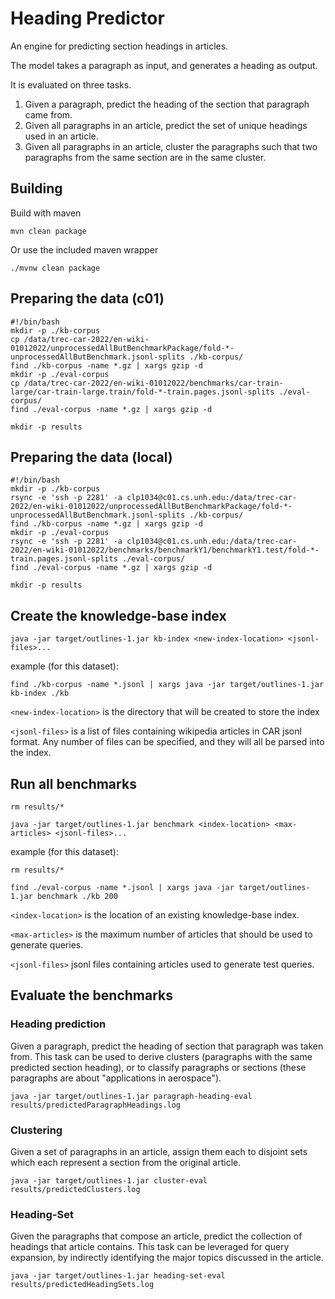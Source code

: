 # Heading Predictor
An engine for predicting section headings in articles.

The model takes a paragraph as input, and generates a heading as output.

It is evaluated on three tasks.

1. Given a paragraph, predict the heading of the section that paragraph came from.
2. Given all paragraphs in an article, predict the set of unique headings used in an article.
3. Given all paragraphs in an article, cluster the paragraphs such that two paragraphs from 
the same section are in the same cluster.

## Building
Build with maven
```
mvn clean package
```
Or use the included maven wrapper
```
./mvnw clean package
```

## Preparing the data (c01)
```
#!/bin/bash
mkdir -p ./kb-corpus
cp /data/trec-car-2022/en-wiki-01012022/unprocessedAllButBenchmarkPackage/fold-*-unprocessedAllButBenchmark.jsonl-splits ./kb-corpus/
find ./kb-corpus -name *.gz | xargs gzip -d
mkdir -p ./eval-corpus
cp /data/trec-car-2022/en-wiki-01012022/benchmarks/car-train-large/car-train-large.train/fold-*-train.pages.jsonl-splits ./eval-corpus/
find ./eval-corpus -name *.gz | xargs gzip -d

mkdir -p results
```

## Preparing the data (local)
```
#!/bin/bash
mkdir -p ./kb-corpus
rsync -e 'ssh -p 2281' -a clp1034@c01.cs.unh.edu:/data/trec-car-2022/en-wiki-01012022/unprocessedAllButBenchmarkPackage/fold-*-unprocessedAllButBenchmark.jsonl-splits ./kb-corpus/
find ./kb-corpus -name *.gz | xargs gzip -d
mkdir -p ./eval-corpus
rsync -e 'ssh -p 2281' -a clp1034@c01.cs.unh.edu:/data/trec-car-2022/en-wiki-01012022/benchmarks/benchmarkY1/benchmarkY1.test/fold-*-train.pages.jsonl-splits ./eval-corpus/
find ./eval-corpus -name *.gz | xargs gzip -d

mkdir -p results
```

## Create the knowledge-base index
```
java -jar target/outlines-1.jar kb-index <new-index-location> <jsonl-files>...
```

example (for this dataset): 
```
find ./kb-corpus -name *.jsonl | xargs java -jar target/outlines-1.jar kb-index ./kb
```

`<new-index-location>` is the directory that will be created to store the index

`<jsonl-files>` is a list of files containing wikipedia articles in CAR jsonl format.
Any number of files can be specified, and they will all be parsed into the index.

## Run all benchmarks
```
rm results/*

java -jar target/outlines-1.jar benchmark <index-location> <max-articles> <jsonl-files>...
```

example (for this dataset): 
```
rm results/*

find ./eval-corpus -name *.jsonl | xargs java -jar target/outlines-1.jar benchmark ./kb 200
```

`<index-location>` is the location of an existing knowledge-base index.

`<max-articles>` is the maximum number of articles that should be used to generate queries.

`<jsonl-files>` jsonl files containing articles used to generate test queries.

## Evaluate the benchmarks

### Heading prediction
Given a paragraph, predict the heading of section that paragraph was taken from.
This task can be used to derive clusters (paragraphs with the same predicted section heading),
or to classify paragraphs or sections (these paragraphs are about "applications in aerospace").
```
java -jar target/outlines-1.jar paragraph-heading-eval results/predictedParagraphHeadings.log
```

### Clustering
Given a set of paragraphs in an article, assign them each to disjoint sets which each represent
a section from the original article.
```
java -jar target/outlines-1.jar cluster-eval results/predictedClusters.log
```

### Heading-Set
Given the paragraphs that compose an article, predict the collection of headings that article contains.
This task can be leveraged for query expansion, by indirectly identifying the major topics
discussed in the article.
```
java -jar target/outlines-1.jar heading-set-eval results/predictedHeadingSets.log
```